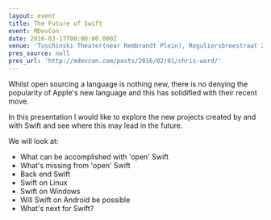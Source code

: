 ```yaml
---
layout: event
title: The Future of Swift
event: MDevCon
date: 2016-03-17T00:00:00.000Z
venue: 'Tuschinski Theater(near Rembrandt Plein), Reguliersbreestraat 26, Amsterdam.'
pres_source: null
pres_url: 'http://mdevcon.com/posts/2016/02/01/chris-ward/'
---
```


Whilst open sourcing a language is nothing new, there is no denying the popularity of Apple's new language and this has solidified with their recent move.

In this presentation I would like to explore the new projects created by and with Swift and see where this may lead in the future.

We will look at:

- What can be accomplished with 'open' Swift
- What's missing from 'open' Swift
- Back end Swift
- Swift on Linux
- Swift on Windows
- Will Swift on Android be possible
- What's next for Swift?
